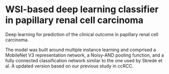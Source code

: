 # WSI-based deep learning classifier in papillary renal cell carcinoma
Deep learning for prediction of the clinical outcome in papillary renal cell carcinoma.

The model was built around multiple instance learning and comprised a MobileNet V3 representation network, a Noisy-AND pooling function, and a fully connected classification network similar to the one used by Skrede et al. A updated version based on our previous study in ccRCC.
